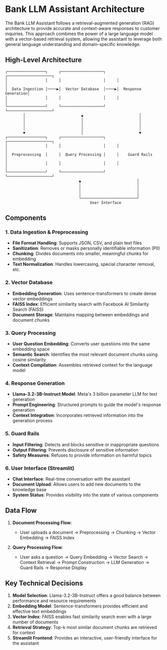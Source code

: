 # Bank LLM Assistant Architecture

The Bank LLM Assistant follows a retrieval-augmented generation (RAG) architecture to provide accurate and context-aware responses to customer inquiries. This approach combines the power of a large language model with a vector-based retrieval system, allowing the assistant to leverage both general language understanding and domain-specific knowledge.

## High-Level Architecture

```
┌─────────────────┐     ┌───────────────────┐     ┌────────────────────┐
│                 │     │                   │     │                    │
│  Data Ingestion │────▶│  Vector Database  │────▶│  Response Generation│
│                 │     │                   │     │                    │
└─────────────────┘     └───────────────────┘     └────────────────────┘
        │                         ▲                         │
        │                         │                         │
        │                         │                         │
        │                         │                         │
        ▼                         │                         ▼
┌─────────────────┐     ┌───────────────────┐     ┌────────────────────┐
│                 │     │                   │     │                    │
│  Preprocessing  │     │  Query Processing │     │    Guard Rails     │
│                 │     │                   │     │                    │
└─────────────────┘     └───────────────────┘     └────────────────────┘
                                 ▲                         │
                                 │                         │
                                 │                         │
                                 │                         │
                                 └─────────────────────────┘
                                      User Interface
```

## Components

### 1. Data Ingestion & Preprocessing
- **File Format Handling**: Supports JSON, CSV, and plain text files
- **Sanitization**: Removes or masks personally identifiable information (PII)
- **Chunking**: Divides documents into smaller, meaningful chunks for embedding
- **Text Normalization**: Handles lowercasing, special character removal, etc.

### 2. Vector Database
- **Embedding Generation**: Uses sentence-transformers to create dense vector embeddings
- **FAISS Index**: Efficient similarity search with Facebook AI Similarity Search (FAISS)
- **Document Storage**: Maintains mapping between embeddings and document chunks

### 3. Query Processing
- **User Question Embedding**: Converts user questions into the same embedding space
- **Semantic Search**: Identifies the most relevant document chunks using cosine similarity
- **Context Compilation**: Assembles retrieved context for the language model

### 4. Response Generation
- **Llama-3.2-3B-Instruct Model**: Meta's 3 billion parameter LLM for text generation
- **Prompt Engineering**: Structured prompts to guide the model's response generation
- **Context Integration**: Incorporates retrieved information into the generation process

### 5. Guard Rails
- **Input Filtering**: Detects and blocks sensitive or inappropriate questions
- **Output Filtering**: Prevents disclosure of sensitive information
- **Safety Measures**: Refuses to provide information on harmful topics

### 6. User Interface (Streamlit)
- **Chat Interface**: Real-time conversation with the assistant
- **Document Upload**: Allows users to add new documents to the knowledge base
- **System Status**: Provides visibility into the state of various components

## Data Flow

1. **Document Processing Flow**:
   - User uploads a document → Preprocessing → Chunking → Vector Embedding → FAISS Index
   
2. **Query Processing Flow**:
   - User asks a question → Query Embedding → Vector Search → Context Retrieval → Prompt Construction → LLM Generation → Guard Rails → Response Display

## Key Technical Decisions

1. **Model Selection**: Llama-3.2-3B-Instruct offers a good balance between performance and resource requirements
2. **Embedding Model**: Sentence-transformers provides efficient and effective text embeddings
3. **Vector Index**: FAISS enables fast similarity search even with a large number of documents
4. **Retrieval Strategy**: Top-k most similar document chunks are retrieved for context
5. **Streamlit Frontend**: Provides an interactive, user-friendly interface for the assistant 